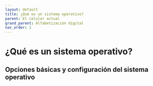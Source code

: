 ```yaml
---
layout: default
title: ¿Qué es un sistema operativo?
parent: El celular actual
grand_parent: Alfabetización digital
nav_order: 1
---
```


# ¿Qué es un sistema operativo?

## Opciones básicas y configuración del sistema operativo